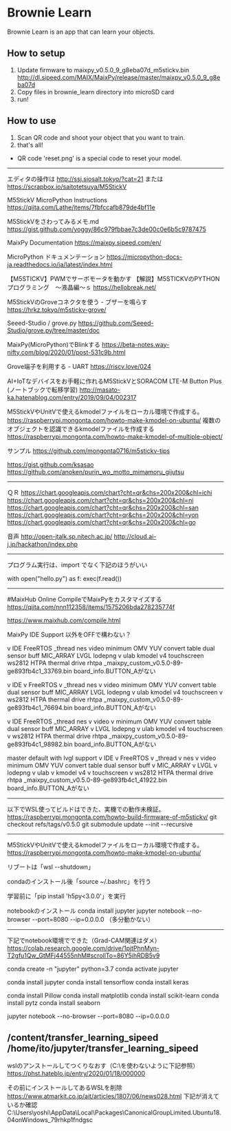 # Brownie Learn
Brownie Learn is an app that can learn your objects.

## How to setup
1. Update firmware to maixpy_v0.5.0_9_g8eba07d_m5stickv.bin
http://dl.sipeed.com/MAIX/MaixPy/release/master/maixpy_v0.5.0_9_g8eba07d
2. Copy files in brownie_learn directory into microSD card
3. run!

## How to use

1. Scan QR code and shoot your object that you want to train.
2. that's all!

* QR code 'reset.png' is a special code to reset your model.

-------------------
エディタの操作は
http://ssj.siosalt.tokyo/?cat=21
または
https://scrapbox.io/saitotetsuya/M5StickV

M5StickV MicroPython Instructions
https://qiita.com/Lathe/items/7fbfccafb879de4bf11e

M5StickVをさわってみるメモ.md
https://gist.github.com/yoggy/86c979fbbae7c3de00c0e6b5c9787475

MaixPy Documentation
https://maixpy.sipeed.com/en/

MicroPython ドキュメンテーション
https://micropython-docs-ja.readthedocs.io/ja/latest/index.html

【M5STICKV】PWMでサーボモータを動かす
【解説】M5STICKVのPYTHONプログラミング　～液晶編～ｓ
https://hellobreak.net/

M5StickVのGroveコネクタを使う - ブザーを鳴らす
https://hrkz.tokyo/m5stickv-grove/

Seeed-Studio / grove.py
https://github.com/Seeed-Studio/grove.py/tree/master/doc

MaixPy(MicroPython)でBlinkする
https://beta-notes.way-nifty.com/blog/2020/01/post-531c9b.html

Grove端子を利用する - UART
https://riscv.love/024




AI+IoTなデバイスをお手軽に作れるM5StickVとSORACOM LTE-M Button Plus
(ノートブックで転移学習)
http://masato-ka.hatenablog.com/entry/2019/09/04/002317


M5StickVやUnitVで使えるkmodelファイルをローカル環境で作成する。
https://raspberrypi.mongonta.com/howto-make-kmodel-on-ubuntu/
複数のオブジェクトを認識できるkmodelファイルを作成する
https://raspberrypi.mongonta.com/howto-make-kmodel-of-multiple-object/


サンプル
https://github.com/mongonta0716/m5stickv-tips

https://gist.github.com/ksasao
https://github.com/anoken/purin_wo_motto_mimamoru_gijutsu

-------------------
ＱＲ
https://chart.googleapis.com/chart?cht=qr&chs=200x200&chl=ichi
https://chart.googleapis.com/chart?cht=qr&chs=200x200&chl=ni
https://chart.googleapis.com/chart?cht=qr&chs=200x200&chl=san
https://chart.googleapis.com/chart?cht=qr&chs=200x200&chl=yon
https://chart.googleapis.com/chart?cht=qr&chs=200x200&chl=go



音声
http://open-jtalk.sp.nitech.ac.jp/
http://cloud.ai-j.jp/hackathon/index.php


-------------
プログラム実行は、import でなく下記のほうがいい

with open("hello.py") as f:
    exec(f.read())


---------------------------
#MaixHub Online CompileでMaixPyをカスタマイズする
https://qiita.com/nnn112358/items/1575206bda278235774f

https://www.maixhub.com/compile.html

MaixPy IDE Support 以外をOFFで構わない？

v	IDE
	FreeRTOS
	_thread
	nes
	video
	minimum OMV
	YUV convert table
	dual sensor buff
	MIC_ARRAY
	LVGL
	lodepng
v	ulab
	kmodel v4
	touchscreen
	ws2812
	HTPA thermal drive
	rhtpa
_maixpy_custom_v0.5.0-89-ge893fb4c1_33769.bin
board_info.BUTTON_Aがない


v	IDE
v	FreeRTOS
v	_thread
	nes
v	video
	minimum OMV
	YUV convert table
	dual sensor buff
	MIC_ARRAY
	LVGL
	lodepng
v	ulab
	kmodel v4
	touchscreen
v	ws2812
	HTPA thermal drive
	rhtpa
_maixpy_custom_v0.5.0-89-ge893fb4c1_76694.bin
board_info.BUTTON_Aがない


v	IDE
	FreeRTOS
	_thread
	nes
v	video
v	minimum OMV
	YUV convert table
	dual sensor buff
	MIC_ARRAY
v	LVGL
	lodepng
v	ulab
	kmodel v4
	touchscreen
v	ws2812
	HTPA thermal drive
	rhtpa
_maixpy_custom_v0.5.0-89-ge893fb4c1_98982.bin
board_info.BUTTON_Aがない


master default with lvgl support
v	IDE
v	FreeRTOS
v	_thread
v	nes
v	video
	minimum OMV
	YUV convert table
	dual sensor buff
v	MIC_ARRAY
v	LVGL
v	lodepng
v	ulab
v	kmodel v4
v	touchscreen
v	ws2812
	HTPA thermal drive
	rhtpa
_maixpy_custom_v0.5.0-89-ge893fb4c1_41922.bin
board_info.BUTTON_Aがない

----

以下でWSL使ってビルドはできた、実機での動作未検証。
https://raspberrypi.mongonta.com/howto-build-firmware-of-m5stickv/
git checkout refs/tags/v0.5.0
git submodule update --init --recursive

---------
M5StickVやUnitVで使えるkmodelファイルをローカル環境で作成する。
https://raspberrypi.mongonta.com/howto-make-kmodel-on-ubuntu/

リブートは「wsl --shutdown」

condaのインストール後「source ~/.bashrc」を行う

学習前に「pip install 'h5py<3.0.0'」を実行


notebookのインストール
conda install jupyter
jupyter notebook --no-browser --port=8080 --ip=0.0.0.0
（多分動かない）

------------

下記でnotebook環境でできた（Grad-CAM関連はダメ）
https://colab.research.google.com/drive/1pjtPhnMyn-T2gfu1Qw_GtMFj44555nhM#scrollTo=86Y5ihRDB5v9


conda create -n "jupyter" python=3.7
conda activate jupyter

conda install jupyter
conda install tensorflow
conda install keras

conda install Pillow
conda install matplotlib
conda install scikit-learn
conda install pytz
conda install seaborn

jupyter notebook --no-browser --port=8080 --ip=0.0.0.0


/content/transfer_learning_sipeed
/home/ito/jupyter/transfer_learning_sipeed
----------------
wslのアンストールしてつくりなおす（C:\を使わないように下記参照）
https://phst.hateblo.jp/entry/2020/01/18/000000

その前にインストールしてあるWSLを削除
https://www.atmarkit.co.jp/ait/articles/1807/06/news028.html
下記が消えているか確認
C:\Users\yoshi\AppData\Local\Packages\CanonicalGroupLimited.Ubuntu18.04onWindows_79rhkp1fndgsc

